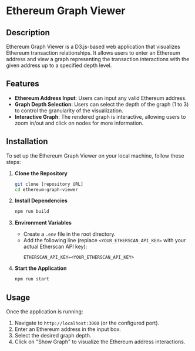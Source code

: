 
# Ethereum Graph Viewer

## Description
Ethereum Graph Viewer is a D3.js-based web application that visualizes Ethereum transaction relationships. It allows users to enter an Ethereum address and view a graph representing the transaction interactions with the given address up to a specified depth level.

## Features
- **Ethereum Address Input**: Users can input any valid Ethereum address.
- **Graph Depth Selection**: Users can select the depth of the graph (1 to 3) to control the granularity of the visualization.
- **Interactive Graph**: The rendered graph is interactive, allowing users to zoom in/out and click on nodes for more information.

## Installation
To set up the Ethereum Graph Viewer on your local machine, follow these steps:

1. **Clone the Repository**
   ```bash
   git clone [repository URL]
   cd ethereum-graph-viewer
   ```

2. **Install Dependencies**
   ```bash
   npm run build

   ```

3. **Environment Variables**
    - Create a `.env` file in the root directory.
    - Add the following line (replace `<YOUR_ETHERSCAN_API_KEY>` with your actual Etherscan API key):
      ```
      ETHERSCAN_API_KEY=<YOUR_ETHERSCAN_API_KEY>
      ```

4. **Start the Application**
   ```bash
   npm run start
   ```

## Usage
Once the application is running:
1. Navigate to `http://localhost:3000` (or the configured port).
2. Enter an Ethereum address in the input box.
3. Select the desired graph depth.
4. Click on "Show Graph" to visualize the Ethereum address interactions.
